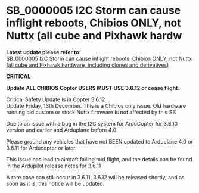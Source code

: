 # SB\_0000005 I2C Storm can cause inflight reboots, Chibios ONLY, not Nuttx (all cube and Pixhawk hardw

**Latest update please refer to:**\
[SB\_0000005 I2C Storm can cause inflight reboots, Chibios ONLY, not Nuttx (all cube and Pixhawk hardware, including clones and derivatives)](https://discuss.cubepilot.org/t/sb-0000005-i2c-storm-can-cause-inflight-reboots-chibios-only-not-nuttx-all-cube-and-pixhawk-hardware-including-clones-and-derivatives/2419)

**CRITICAL**

**Update ALL CHIBIOS Copter USERS MUST USE 3.6.12 or cease flight**.

Critical Safety Update is in Copter 3.6.12\
Update Friday, 13th December. This is a Chibios only issue. Old hardware running old custom or stock Nuttx firmware is not affected by this SB

Due to an issue with a bug in the I2C system for ArduCopter for 3.6.10 version and earlier and Arduplane before 4.0

Please ground any vehicles that have not BEEN updated to Arduplane 4.0 or 3.6.11 for Arducopter or later.

This issue has lead to aircraft failing mid flight, and the details can be found in the Ardupilot release notes for 3.6.11

A rare case can still occur in 3.6.11, 3.6.12 will be released shortly, and as soon as it is, this notice will be updated.
